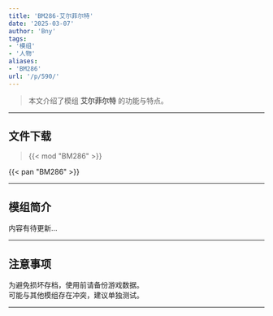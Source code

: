 ```yaml
---
title: 'BM286-艾尔菲尔特'
date: '2025-03-07'
author: 'Bny'
tags:
- '模组'
- '人物'
aliases:
- 'BM286'
url: '/p/590/'
---
```


> 本文介绍了模组 **艾尔菲尔特** 的功能与特点。

---

## 文件下载  

> {{< mod "BM286" >}}  

{{< pan "BM286" >}}  

---

## 模组简介

>  
内容有待更新...  

---

## 注意事项

>  
为避免损坏存档，使用前请备份游戏数据。  
可能与其他模组存在冲突，建议单独测试。  

---

